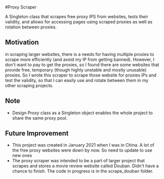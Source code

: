 #Proxy Scraper

A Singleton class that scrapes free proxy IPS from websites, tests their validity, and allows for accessing pages using scraped proxies as well as rotation between proxies.

## Motivation
in scraping larger websites, there is a needs for having multiple proxies to scrape more efficiently (and avoid my IP from getting banned). 
However, I don't want to pay to get the proxies, so I found there are some websites that provide free, temporary (though highly unstable and mostly unusable) proxies. So I wrote this
scraper to scrape those website for proxies IPs and test the validity, so that I can easily use and rotate between them in my other scraping projects.

## Note
- Design Proxy class as a Singleton object enables the whole project to share the same proxy pool.

## Future Improvement
- This project was created in January 2021 when I was in China. A lot of the free proxy websites were down by now. So need to update to use new ones
- The proxy scraper was intended to be a part of larger project that scrapes and stores a movie review website called Douban. Didn't have a chance to finish. The code in progress is in the scrape_douban folder.

